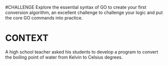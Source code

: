 #CHALLENGE
Explore the essential syntax of GO to create your first conversion algorithm, an excellent challenge to challenge your logic and put the core GO commands into practice.

# CONTEXT
A high school teacher asked his students to develop a program to convert the boiling point of water from Kelvin to Celsius degrees.
